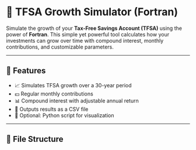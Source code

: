 # 💸 TFSA Growth Simulator (Fortran)

Simulate the growth of your **Tax-Free Savings Account (TFSA)** using the power of **Fortran**. This simple yet powerful tool calculates how your investments can grow over time with compound interest, monthly contributions, and customizable parameters.

---

## 🚀 Features

- 📈 Simulates TFSA growth over a 30-year period
- 💵 Regular monthly contributions
- 📊 Compound interest with adjustable annual return
- 🧮 Outputs results as a CSV file
- 🐍 Optional: Python script for visualization

---

## 📂 File Structure

